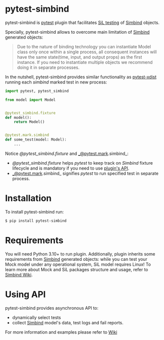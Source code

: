 # pytest-simbind

pytest-simbind is [pytest](https://docs.pytest.org/en/latest/contents.html) plugin that
facilitates [SiL testing](https://de.wikipedia.org/wiki/Software_in_the_Loop)
of [Simbind](https://github.com/swag-engineering/simbind-cli) objects.

Specially, pytest-simbind allows to overcome main limitation
of [Simbind](https://github.com/swag-engineering/simbind-cli) generated objects:
> Due to the nature of binding technology you can instantiate Model class only once within a single process, all
> consequent instances will have the same state(time, input, and output props) as the first instance. If you need to
> instantiate multiple objects we recommend doing it in separate processes.

In the nutshell, pytest-simbind provides similar functionality
as [pytest-xdist](https://github.com/pytest-dev/pytest-xdist) running each _simbind_ marked test in new process:

```python
import pytest, pytest_simbind

from model import Model


@pytest_simbind.fixture
def model():
    return Model()


@pytest.mark.simbind
def some_test(model: Model):
    ...
```

Notice _@pytest_simbind.fixture_ and _@pytest.mark.simbind_:

- _@pytest_simbind.fixture_ helps _pytest_ to keep track on _Simbind_ fixture lifecycle and is mandatory if you need to
  use [plugin's API](#using-api).
- _@pytest.mark.simbind_ signifies _pytest_ to run specified test in separate process.

# Installation

To install pytest-simbind run:

```bash
$ pip install pytest-simbind
```

# Requirements

You will need Python 3.10+ to run plugin. Additionally, plugin inherits some requirements
from [Simbind](https://github.com/swag-engineering/simbind-cli) generated objects: while you can test
your Mock model under any operational system, SiL model requires Linux! To learn more about Mock and SiL packages
structure and usage, refer
to [Simbind Wiki](https://github.com/swag-engineering/simbind-cli/wiki/Python-Package-Structure).

# Using API

pytest-simbind provides asynchronous API to:

- dynamically select tests
- collect [Simbind](https://github.com/swag-engineering/simbind-cli) model's data, test logs and fail reports.

For more information and examples please refer
to [Wiki](https://github.com/swag-engineering/pytest-simbind/wiki/API-Usage)